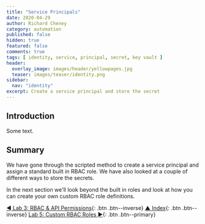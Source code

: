 ```yaml
---
title: "Service Principals"
date: 2020-04-29
author: Richard Cheney
category: automation
published: false
hidden: true
featured: false
comments: true
tags: [ identity, service, principal, secret, key vault ]
header:
  overlay_image: images/header/yellowpages.jpg
  teaser: images/teaser/identity.png
sidebar:
  nav: "identity"
excerpt: Create a service principal and store the secret
---
```


## Introduction

Some text.

## Summary

We have gone through the scripted method to create a service principal and assign a standard built in RBAC role. We have also looked at a couple of different ways to store the secrets.

In the next section we'll look beyond the built in roles and look at how you can create your own custom RBAC role definitions.

[◄ Lab 3: RBAC & API Permissions](../lab3){: .btn .btn--inverse} [▲ Index](../#labs){: .btn .btn--inverse} [Lab 5: Custom RBAC Roles ►](../lab5){: .btn .btn--primary}
